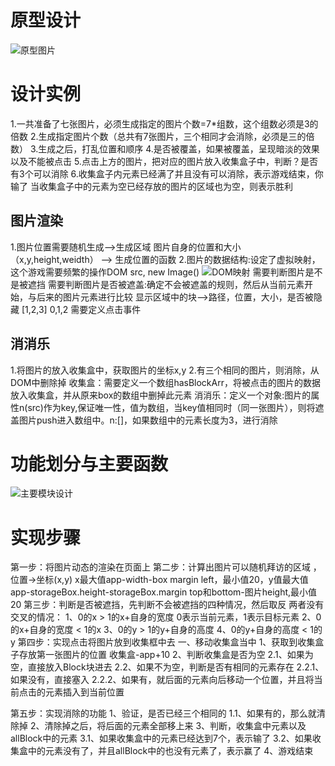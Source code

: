 # 原型设计
![原型图片](../img/原型设计.png )

# 设计实例
1.一共准备了七张图片，必须生成指定的图片个数=7*组数，这个组数必须是3的倍数
2.生成指定图片个数（总共有7张图片，三个相同才会消除，必须是三的倍数）
3.生成之后，打乱位置和顺序
4.是否被覆盖，如果被覆盖，呈现暗淡的效果以及不能被点击
5.点击上方的图片，把对应的图片放入收集盒子中，判断？是否有3个可以消除 
6.收集盒子内元素已经满了并且没有可以消除，表示游戏结束，你输了
  当收集盒子中的元素为空已经存放的图片的区域也为空，则表示胜利
## 图片渲染
1.图片位置需要随机生成-->生成区域  图片自身的位置和大小（x,y,height,weidth）
                    --> 生成位置的函数
2.图片的数据结构:设定了虚拟映射，这个游戏需要频繁的操作DOM src,  new Image()
        ![DOM映射](../img/dom映射.png )
        需要判断图片是不是被遮挡
        需要判断图片是否被遮盖:确定不会被遮盖的规则，然后从当前元素开始，与后来的图片元素进行比较
        显示区域中的块-->路径，位置，大小，是否被隐藏 
        [1,2,3]
        0,1,2
        需要定义点击事件
## 消消乐
1.将图片的放入收集盒中，获取图片的坐标x,y
2.有三个相同的图片，则消除，从DOM中删除掉
收集盒：需要定义一个数组hasBlockArr，将被点击的图片的数据放入收集盒，并从原来box的数组中删掉此元素
消消乐：定义一个对象:图片的属性n(src)作为key,保证唯一性，值为数组，当key值相同时（同一张图片），则将遮盖图片push进入数组中。n:[]，如果数组中的元素长度为3，进行消除


# 功能划分与主要函数
![主要模块设计](../img/主要功能.png )
# 实现步骤


 第一步：将图片动态的渲染在页面上
 第二步：计算出图片可以随机拜访的区域 ，位置->坐标(x,y) x最大值app-width-box margin left，最小值20，y值最大值app-storageBox.height-storageBox.margin top和bottom-图片height,最小值20
 第三步：判断是否被遮挡，先判断不会被遮挡的四种情况，然后取反 两者没有交叉的情况：
        1、0的x > 1的x+自身的宽度               0表示当前元素，1表示目标元素
        2、0的x+自身的宽度 < 1的x
        3、0的y > 1的y+自身的高度
        4、0的y+自身的高度 < 1的y
第四步：实现点击将图片放到收集框中去
        一、移动收集盒当中
        1、获取到收集盒子存放第一张图片的位置 收集盒-app+10
        2、判断收集盒是否为空
            2.1、如果为空，直接放入Block块进去
            2.2、如果不为空，判断是否有相同的元素存在
                2.2.1、如果没有，直接塞入
                2.2.2、如果有，就后面的元素向后移动一个位置，并且将当前点击的元素插入到当前位置

第五步：实现消除的功能
        1、验证，是否已经三个相同的
                1.1、如果有的，那么就清除掉
        2、清除掉之后，将后面的元素全部移上来
        3、判断，收集盒中元素以及allBlock中的元素
            3.1、如果收集盒中的元素已经达到7个，表示输了
            3.2、如果收集盒中的元素没有了，并且allBlock中的也没有元素了，表示赢了
        4、游戏结束
